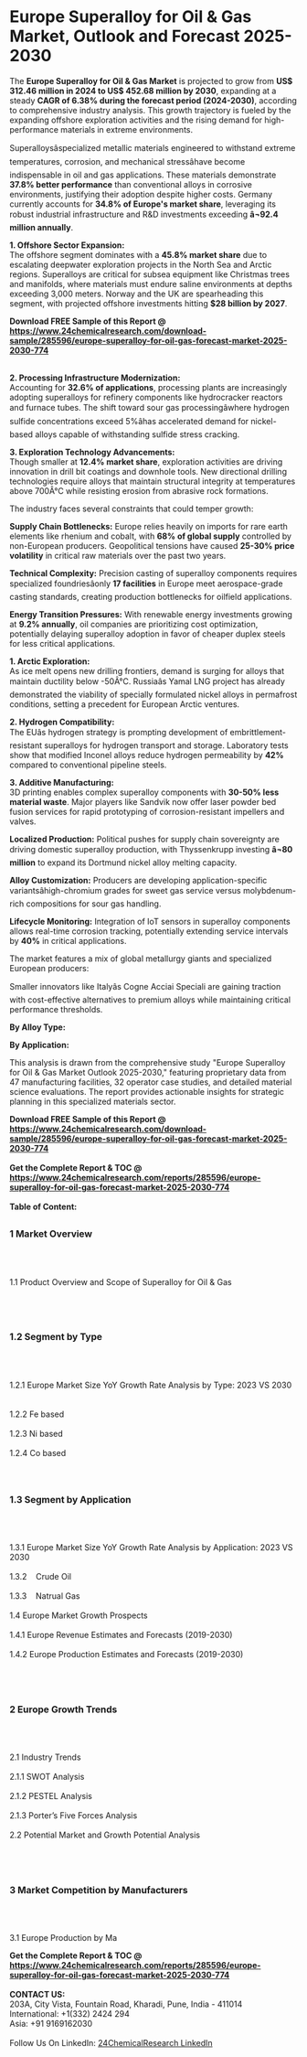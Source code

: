 <h1>Europe Superalloy for Oil &amp; Gas Market, Outlook and Forecast 2025-2030</h1><p>The <strong>Europe Superalloy for Oil &amp; Gas Market</strong> is projected to grow from <strong>US$ 312.46 million in 2024 to US$ 452.68 million by 2030</strong>, expanding at a steady <strong>CAGR of 6.38% during the forecast period (2024-2030)</strong>, according to comprehensive industry analysis. This growth trajectory is fueled by the expanding offshore exploration activities and the rising demand for high-performance materials in extreme environments.</p><p>Superalloysâspecialized metallic materials engineered to withstand extreme temperatures, corrosion, and mechanical stressâhave become indispensable in oil and gas applications. These materials demonstrate <strong>37.8% better performance</strong> than conventional alloys in corrosive environments, justifying their adoption despite higher costs. Germany currently accounts for <strong>34.8% of Europe's market share</strong>, leveraging its robust industrial infrastructure and R&amp;D investments exceeding <strong>â¬92.4 million annually</strong>.</p><p><strong>1. Offshore Sector Expansion:</strong><br>
The offshore segment dominates with a <strong>45.8% market share</strong> due to escalating deepwater exploration projects in the North Sea and Arctic regions. Superalloys are critical for subsea equipment like Christmas trees and manifolds, where materials must endure saline environments at depths exceeding 3,000 meters. Norway and the UK are spearheading this segment, with projected offshore investments hitting <strong>$28 billion by 2027</strong>.</p><div><b>Download FREE Sample of this Report @ 
            <a href="https://www.24chemicalresearch.com/download-sample/285596/europe-superalloy-for-oil-gas-forecast-market-2025-2030-774">
            https://www.24chemicalresearch.com/download-sample/285596/europe-superalloy-for-oil-gas-forecast-market-2025-2030-774</a></b></div><br><p><strong>2. Processing Infrastructure Modernization:</strong><br>
Accounting for <strong>32.6% of applications</strong>, processing plants are increasingly adopting superalloys for refinery components like hydrocracker reactors and furnace tubes. The shift toward sour gas processingâwhere hydrogen sulfide concentrations exceed 5%âhas accelerated demand for nickel-based alloys capable of withstanding sulfide stress cracking.</p><p><strong>3. Exploration Technology Advancements:</strong><br>
Though smaller at <strong>12.4% market share</strong>, exploration activities are driving innovation in drill bit coatings and downhole tools. New directional drilling technologies require alloys that maintain structural integrity at temperatures above 700Â°C while resisting erosion from abrasive rock formations.</p><p>The industry faces several constraints that could temper growth:</p><p><strong>Supply Chain Bottlenecks:</strong> Europe relies heavily on imports for rare earth elements like rhenium and cobalt, with <strong>68% of global supply</strong> controlled by non-European producers. Geopolitical tensions have caused <strong>25-30% price volatility</strong> in critical raw materials over the past two years.</p><p><strong>Technical Complexity:</strong> Precision casting of superalloy components requires specialized foundriesâonly <strong>17 facilities</strong> in Europe meet aerospace-grade casting standards, creating production bottlenecks for oilfield applications.</p><p><strong>Energy Transition Pressures:</strong> With renewable energy investments growing at <strong>9.2% annually</strong>, oil companies are prioritizing cost optimization, potentially delaying superalloy adoption in favor of cheaper duplex steels for less critical applications.</p><p><strong>1. Arctic Exploration:</strong><br>
As ice melt opens new drilling frontiers, demand is surging for alloys that maintain ductility below -50Â°C. Russiaâs Yamal LNG project has already demonstrated the viability of specially formulated nickel alloys in permafrost conditions, setting a precedent for European Arctic ventures.</p><p><strong>2. Hydrogen Compatibility:</strong><br>
The EUâs hydrogen strategy is prompting development of embrittlement-resistant superalloys for hydrogen transport and storage. Laboratory tests show that modified Inconel alloys reduce hydrogen permeability by <strong>42%</strong> compared to conventional pipeline steels.</p><p><strong>3. Additive Manufacturing:</strong><br>
3D printing enables complex superalloy components with <strong>30-50% less material waste</strong>. Major players like Sandvik now offer laser powder bed fusion services for rapid prototyping of corrosion-resistant impellers and valves.</p><p><strong>Localized Production:</strong> Political pushes for supply chain sovereignty are driving domestic superalloy production, with Thyssenkrupp investing <strong>â¬80 million</strong> to expand its Dortmund nickel alloy melting capacity.</p><p><strong>Alloy Customization:</strong> Producers are developing application-specific variantsâhigh-chromium grades for sweet gas service versus molybdenum-rich compositions for sour gas handling.</p><p><strong>Lifecycle Monitoring:</strong> Integration of IoT sensors in superalloy components allows real-time corrosion tracking, potentially extending service intervals by <strong>40%</strong> in critical applications.</p><p>The market features a mix of global metallurgy giants and specialized European producers:</p><p>Smaller innovators like Italyâs Cogne Acciai Speciali are gaining traction with cost-effective alternatives to premium alloys while maintaining critical performance thresholds.</p><p><strong>By Alloy Type:</strong></p><p><strong>By Application:</strong></p><p>This analysis is drawn from the comprehensive study "Europe Superalloy for Oil &amp; Gas Market Outlook 2025-2030," featuring proprietary data from 47 manufacturing facilities, 32 operator case studies, and detailed material science evaluations. The report provides actionable insights for strategic planning in this specialized materials sector.</p><div><b>Download FREE Sample of this Report @ 
            <a href="https://www.24chemicalresearch.com/download-sample/285596/europe-superalloy-for-oil-gas-forecast-market-2025-2030-774">
            https://www.24chemicalresearch.com/download-sample/285596/europe-superalloy-for-oil-gas-forecast-market-2025-2030-774</a></b></div><br><div><b>Get the Complete Report & TOC @ 
            <a href="https://www.24chemicalresearch.com/reports/285596/europe-superalloy-for-oil-gas-forecast-market-2025-2030-774">
            https://www.24chemicalresearch.com/reports/285596/europe-superalloy-for-oil-gas-forecast-market-2025-2030-774</a></b></div><br>
            <b>Table of Content:</b><p><h2><span style="font-size:16px"><strong>1 Market Overview&nbsp;&nbsp; &nbsp;</strong></span></h2><br />
<br />
<p>1.1 Product Overview and Scope of Superalloy for Oil & Gas&nbsp;</p><br />
<br />
<h2><strong><span style="font-size:16px">1.2 Segment by Type&nbsp;&nbsp; &nbsp;</span></strong></h2><br />
<br />
<p>1.2.1 Europe Market Size YoY Growth Rate Analysis by Type: 2023 VS 2030&nbsp;&nbsp; &nbsp;<br /><br />
1.2.2 Fe based&nbsp;&nbsp; &nbsp;<br /><br />
1.2.3 Ni based<br /><br />
1.2.4 Co based<br /><br />
<br />
<h2><span style="font-size:16px"><strong>1.3 Segment by Application&nbsp;&nbsp;</strong></span></h2><br />
<br />
<p>1.3.1 Europe Market Size YoY Growth Rate Analysis by Application: 2023 VS 2030&nbsp;&nbsp; &nbsp;<br /><br />
1.3.2&nbsp;&nbsp; &nbsp;Crude Oil<br /><br />
1.3.3&nbsp;&nbsp; &nbsp;Natrual Gas<br /><br />
1.4 Europe Market Growth Prospects&nbsp;&nbsp; &nbsp;<br /><br />
1.4.1 Europe Revenue Estimates and Forecasts (2019-2030)&nbsp;&nbsp; &nbsp;<br /><br />
1.4.2 Europe Production Estimates and Forecasts (2019-2030)&nbsp;&nbsp;</p><br />
<br />
<h2><span style="font-size:16px"><strong>2 Europe Growth Trends&nbsp;&nbsp; &nbsp;</strong></span></h2><br />
<br />
<p>2.1 Industry Trends&nbsp;&nbsp; &nbsp;<br /><br />
2.1.1 SWOT Analysis&nbsp;&nbsp; &nbsp;<br /><br />
2.1.2 PESTEL Analysis&nbsp;&nbsp; &nbsp;<br /><br />
2.1.3 Porter&rsquo;s Five Forces Analysis&nbsp;&nbsp; &nbsp;<br /><br />
2.2 Potential Market and Growth Potential Analysis&nbsp;&nbsp; &nbsp;</p><br />
<br />
<h2><span style="font-size:16px"><strong>3 Market Competition by Manufacturers&nbsp;&nbsp; </strong> </span></h2><br />
<br />
<p>3.1 Europe Production by Ma</p><div><b>Get the Complete Report & TOC @ 
            <a href="https://www.24chemicalresearch.com/reports/285596/europe-superalloy-for-oil-gas-forecast-market-2025-2030-774">
            https://www.24chemicalresearch.com/reports/285596/europe-superalloy-for-oil-gas-forecast-market-2025-2030-774</a></b></div><br><b>CONTACT US:</b><br>
            203A, City Vista, Fountain Road, Kharadi, Pune, India - 411014<br>
            International: +1(332) 2424 294<br>
            Asia: +91 9169162030 <br><br>
            Follow Us On LinkedIn: <a href="https://www.linkedin.com/company/24chemicalresearch/">24ChemicalResearch LinkedIn</a>